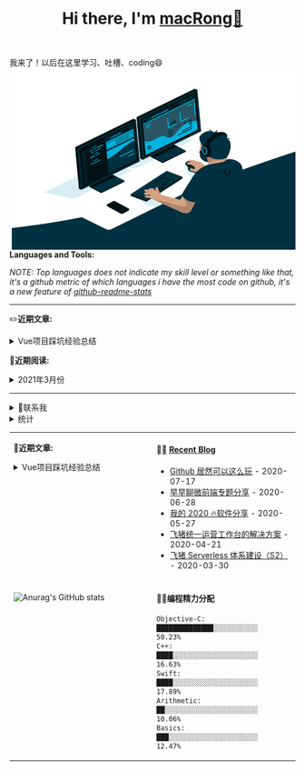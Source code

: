 <h1 align="center">Hi there, I'm <a href="https://www.shengshui.com" target="_blank">macRong👋</a> </h1>

<br />

我来了！以后在这里学习、吐槽、coding😄
  <img align="right" alt="GIF" src="https://github.com/macRong/macRong/blob/main/Resource/coding.gif?raw=true" width="500" height="320" />

**Languages and Tools:**  


*NOTE: Top languages does not indicate my skill level or something like that, it's a github metric of which languages i have the most code on github, it's a new feature of [github-readme-stats](https://github.com/anuraghazra/github-readme-stats)*


-------
 ✏️**近期文章:**
<details style="cursor: pointer;">
  <summary>Vue项目踩坑经验总结</summary>
  <div style="width: 98%; margin: 0 auto">
<ul>
<li><a href="https://juejin.cn/post/6844904013666713607">Vue实现base64编码图片间的切换</a></li>
<li><a href="https://juejin.cn/post/6844904008016986120">Vue实现图片与文字混输</a></li>
</ul>
  </div>
</details>



 📖**近期阅读:**
 <details style="cursor: pointer;">
  <summary>2021年3月份</summary>
  <div style="width: 98%; margin: 0 auto">
<ul>
<li><a href="https://juejin.cn/post/6939778440635613215">Flutter热重载 </a></li>
<li><a href="https://juejin.cn/post/6939696911788507150"> iOS摸鱼周报 第六期 </a></li>
</ul>
  </div>
</details>

---

 <details style="cursor: pointer;">
  <summary>💬联系我</summary>
  <div style="width: 98%; margin: 0 auto">
<ul>
<li>微信：121071838</li>
<li><a href="https://weibo.com/121071838/"> 微博 </a></li>
<li><a href="https://leetcode-cn.com/u/macrong/"> Leetcode </a></li>

</ul>
  </div>
</details>


 <details style="cursor: pointer;">
  <summary>统计</summary>
  <div style="width: 98%; margin: 0 auto">

![Wwakatime stats](https://github-readme-stats-taupe-two.vercel.app/api/wakatime?username=macRong&hide_title=true&hide_border=true&langs_count=5)

  </div>
</details>



<table width="800px">
<tr>
<td valign="top" width="50%">

 📝**近期文章:**
<details style="cursor: pointer;">
  <summary>Vue项目踩坑经验总结</summary>
  <div style="width: 98%; margin: 0 auto">
<ul>
<li><a href="https://juejin.cn/post/6844904013666713607">Vue实现base64编码图片间的切换</a></li>
<li><a href="https://juejin.cn/post/6844904008016986120">Vue实现图片与文字混输</a></li>
</ul>
  </div>
</details>

</td>
<td valign="top" width="50%">

#### 🤹‍♀️ <a href="https://tw93.github.io/" target="_blank">Recent Blog</a>

<!-- blog starts -->
* <a href='https://tw93.github.io/2020-07-17/markdown.html' target='_blank'>Github 居然可以这么玩</a> - 2020-07-17
* <a href='https://tw93.github.io/2020-06-28/zaozaoliao.html' target='_blank'>早早聊微前端专题分享</a> - 2020-06-28
* <a href='https://tw93.github.io/2020-05-27/good-app.html' target='_blank'>我的 2020 🔥软件分享</a> - 2020-05-27
* <a href='https://tw93.github.io/2020-04-21/one.html' target='_blank'>飞猪统一运营工作台的解决方案</a> - 2020-04-21
* <a href='https://tw93.github.io/2020-03-30/serverless-two.html' target='_blank'>飞猪 Serverless 体系建设（S2）</a> - 2020-03-30
<!-- blog ends -->

</td>
</tr>
<tr>
<td valign="top" width="50%">


#### 
![Anurag's GitHub stats](https://github-readme-stats.vercel.app/api?username=macRong&show_icons=true)




</td>
<td valign="top" width="50%">

#### 🏊‍♂️编程精力分配
<!--START_SECTION:waka-->
```text
Objective-C: ██████████████░░░░░░░░░░░   50.23% 
C++:         ████░░░░░░░░░░░░░░░░░░░░░   16.63% 
Swift:       ████░░░░░░░░░░░░░░░░░░░░░   17.89% 
Arithmetic:  ██░░░░░░░░░░░░░░░░░░░░░░░   10.06% 
Basics:      ███░░░░░░░░░░░░░░░░░░░░░░   12.47% 
```
<!--END_SECTION:waka-->

</td>
  </tr>
  </table>